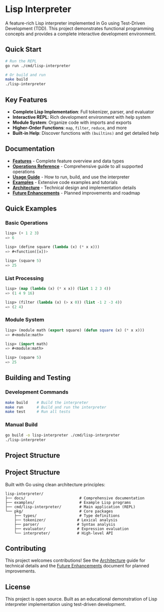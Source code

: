 # Lisp Interpreter

A feature-rich Lisp interpreter implemented in Go using Test-Driven Development (TDD). This project demonstrates functional programming concepts and provides a complete interactive development environment.

## Quick Start

```bash
# Run the REPL
go run ./cmd/lisp-interpreter

# Or build and run
make build
./lisp-interpreter
```

## Key Features

- **Complete Lisp Implementation**: Full tokenizer, parser, and evaluator
- **Interactive REPL**: Rich development environment with help system
- **Module System**: Organize code with imports and exports
- **Higher-Order Functions**: `map`, `filter`, `reduce`, and more
- **Built-in Help**: Discover functions with `(builtins)` and get detailed help

## Documentation

- **[Features](docs/features.md)** - Complete feature overview and data types
- **[Operations Reference](docs/operations.md)** - Comprehensive guide to all supported operations
- **[Usage Guide](docs/usage.md)** - How to run, build, and use the interpreter
- **[Examples](docs/examples.md)** - Extensive code examples and tutorials
- **[Architecture](docs/architecture.md)** - Technical design and implementation details
- **[Future Enhancements](docs/future.md)** - Planned improvements and roadmap

## Quick Examples

### Basic Operations
```lisp
lisp> (+ 1 2 3)
=> 6

lisp> (define square (lambda (x) (* x x)))
=> #<function([x])>

lisp> (square 5)
=> 25
```

### List Processing
```lisp
lisp> (map (lambda (x) (* x x)) (list 1 2 3 4))
=> (1 4 9 16)

lisp> (filter (lambda (x) (> x 0)) (list -1 2 -3 4))
=> (2 4)
```

### Module System
```lisp
lisp> (module math (export square) (defun square (x) (* x x)))
=> #<module:math>

lisp> (import math)
=> #<module:math>

lisp> (square 5)
=> 25
```

## Building and Testing

### Development Commands
```bash
make build    # Build the interpreter
make run      # Build and run the interpreter  
make test     # Run all tests
```

### Manual Build
```bash
go build -o lisp-interpreter ./cmd/lisp-interpreter
./lisp-interpreter
```

## Project Structure

## Project Structure

Built with Go using clean architecture principles:

```
lisp-interpreter/
├── docs/                        # Comprehensive documentation
├── examples/                    # Example Lisp programs  
├── cmd/lisp-interpreter/        # Main application (REPL)
└── pkg/                         # Core packages
    ├── types/                   # Type definitions
    ├── tokenizer/              # Lexical analysis
    ├── parser/                 # Syntax analysis  
    ├── evaluator/              # Expression evaluation
    └── interpreter/            # High-level API
```

## Contributing

This project welcomes contributions! See the [Architecture](docs/architecture.md) guide for technical details and the [Future Enhancements](docs/future.md) document for planned improvements.

## License

This project is open source. Built as an educational demonstration of Lisp interpreter implementation using test-driven development.

